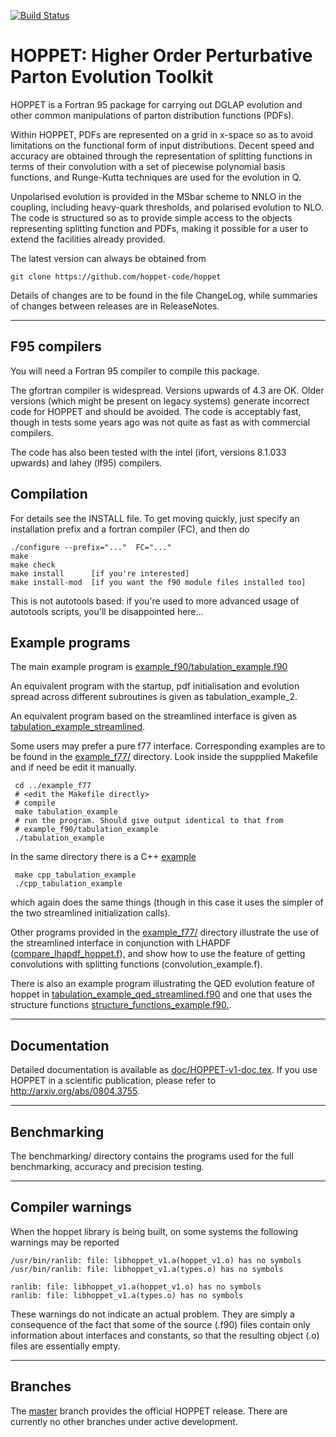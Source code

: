 [![Build
Status](https://img.shields.io/github/actions/workflow/status/hoppet-code/hoppet/CI.yml?label=build&logo=github&style=flat-square)](https://github.com/hoppet-code/hoppet/actions/workflows/CI.yml)

HOPPET: Higher Order Perturbative Parton Evolution Toolkit
==========================================================

HOPPET is a Fortran 95 package for carrying out DGLAP evolution and
other common manipulations of parton distribution functions (PDFs).

Within HOPPET, PDFs are represented on a grid in x-space so as to
avoid limitations on the functional form of input
distributions. Decent speed and accuracy are obtained through the
representation of splitting functions in terms of their convolution
with a set of piecewise polynomial basis functions, and Runge-Kutta
techniques are used for the evolution in Q.

Unpolarised evolution is provided in the MSbar scheme to NNLO in the
coupling, including heavy-quark thresholds, and polarised evolution to
NLO. The code is structured so as to provide simple access to the
objects representing splitting function and PDFs, making it possible
for a user to extend the facilities already provided.

The latest version can always be obtained from

    git clone https://github.com/hoppet-code/hoppet

Details of changes are to be found in the file ChangeLog, while
summaries of changes between releases are in ReleaseNotes.


----------------------------------------------------------------------
F95 compilers
-------------

You will need a Fortran 95 compiler to compile this package. 

The gfortran compiler is widespread. Versions upwards of 4.3 are
OK. Older versions (which might be present on legacy systems) generate
incorrect code for HOPPET and should be avoided. The code is
acceptably fast, though in tests some years ago was not quite as fast
as with commercial compilers.

The code has also been tested with the intel (ifort, versions 8.1.033
upwards) and lahey (lf95) compilers.

Compilation
-----------
For details see the INSTALL file. To get moving quickly, just specify
an installation prefix and a fortran compiler (FC), and then do

    ./configure --prefix="..."  FC="..."
    make 
    make check
    make install      [if you're interested]
    make install-mod  [if you want the f90 module files installed too]

This is not autotools based: if you're used to more advanced usage of
autotools scripts, you'll be disappointed here...

Example programs
----------------

The main example program is
[example_f90/tabulation_example.f90](example_f90/tabulation_example.f90)

An equivalent program with the startup, pdf initialisation and
evolution spread across different subroutines is given as
tabulation_example_2.

An equivalent program based on the streamlined interface is given as
[tabulation_example_streamlined](example_f90/tabulation_example_streamlined.f90).

Some users may prefer a pure f77 interface. Corresponding examples are
to be found in the [example_f77/](example_f77) directory. Look inside
the suppplied Makefile and if need be edit it manually.

     cd ../example_f77
     # <edit the Makefile directly>
     # compile
     make tabulation_example
     # run the program. Should give output identical to that from
     # example_f90/tabulation_example
     ./tabulation_example

In the same directory there is a C++ [example](example_f77/cpp_tabulation_example.cc)

     make cpp_tabulation_example
     ./cpp_tabulation_example

which again does the same things (though in this case it uses the
simpler of the two streamlined initialization calls).

Other programs provided in the [example_f77/](example_f77) directory
illustrate the use of the streamlined interface in conjunction with
LHAPDF ([compare_lhapdf_hoppet.f](example_f77/compare_lhapdf_hoppet.f)),
and show how to use the feature of getting convolutions with splitting
functions (convolution_example.f).

There is also an example program illustrating the QED evolution
feature of hoppet in
[tabulation_example_qed_streamlined.f90](example_f90/tabulation_example_qed_streamlined.f90)
and one that uses the structure functions
[structure_functions_example.f90.](example_f90/structure_functions_example.f90).

----------------------------------------------------------------------
Documentation
-------------

Detailed documentation is available as
[doc/HOPPET-v1-doc.tex](doc/HOPPET-v1-doc.tex). If you use HOPPET in a
scientific publication, please refer to
http://arxiv.org/abs/0804.3755. 


----------------------------------------------------------------------
Benchmarking
------------

The benchmarking/ directory contains the programs used for the full
benchmarking, accuracy and precision testing. 


----------------------------------------------------------------------
Compiler warnings
-----------------

When the hoppet library is being built, on some systems the following
warnings may be reported 

    /usr/bin/ranlib: file: libhoppet_v1.a(hoppet_v1.o) has no symbols
    /usr/bin/ranlib: file: libhoppet_v1.a(types.o) has no symbols
    
    ranlib: file: libhoppet_v1.a(hoppet_v1.o) has no symbols
    ranlib: file: libhoppet_v1.a(types.o) has no symbols

These warnings do not indicate an actual problem. They are simply a
consequence of the fact that some of the source (.f90) files contain
only information about interfaces and constants, so that the resulting
object (.o) files are essentially empty.

----------------------------------------------------------------------
Branches
--------

The [master](https://github.com/hoppet-code/hoppet/tree/master) branch
provides the official HOPPET release. There are currently no other
branches under active development.

